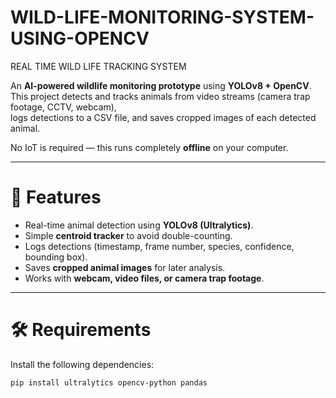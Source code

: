 # WILD-LIFE-MONITORING-SYSTEM-USING-OPENCV
REAL TIME WILD LIFE TRACKING SYSTEM

An **AI-powered wildlife monitoring prototype** using **YOLOv8 + OpenCV**.  
This project detects and tracks animals from video streams (camera trap footage, CCTV, webcam),  
logs detections to a CSV file, and saves cropped images of each detected animal.

No IoT is required — this runs completely **offline** on your computer.

---

# 🚀 Features
- Real-time animal detection using **YOLOv8 (Ultralytics)**.
- Simple **centroid tracker** to avoid double-counting.
- Logs detections (timestamp, frame number, species, confidence, bounding box).
- Saves **cropped animal images** for later analysis.
- Works with **webcam, video files, or camera trap footage**.

---

# 🛠️ Requirements
Install the following dependencies:

```bash
pip install ultralytics opencv-python pandas

